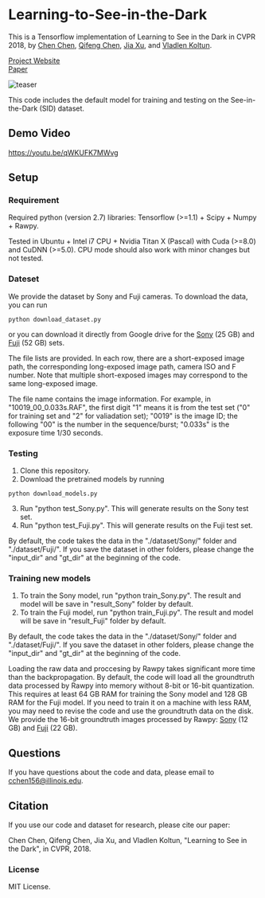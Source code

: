# Learning-to-See-in-the-Dark

This is a Tensorflow implementation of Learning to See in the Dark in CVPR 2018, by [Chen Chen](http://cchen156.web.engr.illinois.edu/), [Qifeng Chen](http://cqf.io/), [Jia Xu](http://pages.cs.wisc.edu/~jiaxu/), and [Vladlen Koltun](http://vladlen.info/).  

[Project Website](http://web.engr.illinois.edu/~cchen156/SID.html)<br/>
[Paper](http://cchen156.web.engr.illinois.edu/paper/18CVPR_SID.pdf)<br/>

![teaser](images/fig1.png "Sample inpainting results on held-out images")

This code includes the default model for training and testing on the See-in-the-Dark (SID) dataset. 


## Demo Video
https://youtu.be/qWKUFK7MWvg

## Setup

### Requirement
Required python (version 2.7) libraries: Tensorflow (>=1.1) + Scipy + Numpy + Rawpy.

Tested in Ubuntu + Intel i7 CPU + Nvidia Titan X (Pascal) with Cuda (>=8.0) and CuDNN (>=5.0). CPU mode should also work with minor changes but not tested.

### Dateset
We provide the dataset by Sony and Fuji cameras. To download the data, you can run
```Shell
python download_dataset.py
```
or you can download it directly from Google drive for the [Sony](https://drive.google.com/file/d/10kpAcvldtcb9G2ze5hTcF1odzu4V_Zvh/view?usp=sharing) (25 GB)  and [Fuji](https://drive.google.com/file/d/12hvKCjwuilKTZPe9EZ7ZTb-azOmUA3HT/view?usp=sharing) (52 GB) sets. 

The file lists are provided. In each row, there are a short-exposed image path, the corresponding long-exposed image path, camera ISO and F number. Note that multiple short-exposed images may correspond to the same long-exposed image. 

The file name contains the image information. For example, in "10019_00_0.033s.RAF", the first digit "1" means it is from the test set ("0" for training set and "2" for valiadation set); "0019" is the image ID; the following "00" is the number in the sequence/burst; "0.033s" is the exposure time 1/30 seconds.  


### Testing
1. Clone this repository.
2. Download the pretrained models by running
```Shell
python download_models.py
```
3. Run "python test_Sony.py". This will generate results on the Sony test set.
4. Run "python test_Fuji.py". This will generate results on the Fuji test set.

By default, the code takes the data in the "./dataset/Sony/" folder and "./dataset/Fuji/". If you save the dataset in other folders, please change the "input_dir" and "gt_dir" at the beginning of the code. 

### Training new models
1. To train the Sony model, run "python train_Sony.py". The result and model will be save in "result_Sony" folder by default. 
2. To train the Fuji model, run "python train_Fuji.py". The result and model will be save in "result_Fuji" folder by default. 

By default, the code takes the data in the "./dataset/Sony/" folder and "./dataset/Fuji/". If you save the dataset in other folders, please change the "input_dir" and "gt_dir" at the beginning of the code.

Loading the raw data and proccesing by Rawpy takes significant more time than the backpropagation. By default, the code will load all the groundtruth data processed by Rawpy into memory without 8-bit or 16-bit quantization. This requires at least 64 GB RAM for training the Sony model and 128 GB RAM for the Fuji model. If you need to train it on a machine with less RAM, you may need to revise the code and use the groundtruth data on the disk. We provide the 16-bit groundtruth images processed by Rawpy: [Sony](https://drive.google.com/file/d/1wfkWVkauAsGvXtDJWX0IFDuDl5ozz2PM/view?usp=sharing) (12 GB)  and [Fuji](https://drive.google.com/file/d/1nJM0xYVnzmOZNacBRKebiXA4mBmiTjte/view?usp=sharing) (22 GB). 

## Questions
If you have questions about the code and data, please email to cchen156@illinois.edu.

## Citation
If you use our code and dataset for research, please cite our paper:

Chen Chen, Qifeng Chen, Jia Xu, and Vladlen Koltun, "Learning to See in the Dark", in CVPR, 2018.

### License
MIT License.
